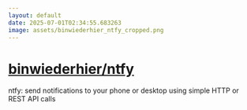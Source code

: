 ```yaml
---
layout: default
date: 2025-07-01T02:34:55.683263
image: assets/binwiederhier_ntfy_cropped.png
---
```


# [binwiederhier/ntfy](https://github.com/binwiederhier/ntfy)

ntfy: send notifications to your phone or desktop using simple HTTP or REST API calls
